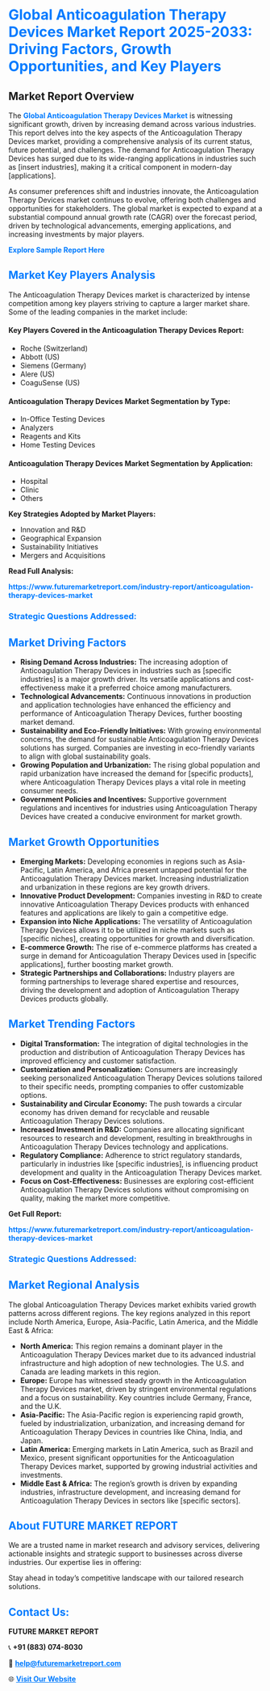 <h1 style="color: #007BFF;">Global Anticoagulation Therapy Devices Market Report 2025-2033: Driving Factors, Growth Opportunities, and Key Players</h1>

<section id="overview">
<h2>Market Report Overview</h2>
<p>The <a href="https://www.futuremarketreport.com/industry-report/anticoagulation-therapy-devices-market" style="color: #007BFF; text-decoration: none;"><strong>Global Anticoagulation Therapy Devices Market</strong></a> is witnessing significant growth, driven by increasing demand across various industries. This report delves into the key aspects of the Anticoagulation Therapy Devices market, providing a comprehensive analysis of its current status, future potential, and challenges. The demand for Anticoagulation Therapy Devices has surged due to its wide-ranging applications in industries such as [insert industries], making it a critical component in modern-day [applications].</p>
<p>As consumer preferences shift and industries innovate, the Anticoagulation Therapy Devices market continues to evolve, offering both challenges and opportunities for stakeholders. The global market is expected to expand at a substantial compound annual growth rate (CAGR) over the forecast period, driven by technological advancements, emerging applications, and increasing investments by major players.</p>
</section>

<section id="overview">
<p><a href="https://www.futuremarketreport.com/request-sample/reportId=53854" style="color: #007BFF; text-decoration: none;"><strong>Explore Sample Report Here</strong></a></p>
</section>

<section id="key-players">
<h2 style="color: #007BFF;">Market Key Players Analysis</h2>
<p>The Anticoagulation Therapy Devices market is characterized by intense competition among key players striving to capture a larger market share. Some of the leading companies in the market include:</p>
<h4>Key Players Covered in the Anticoagulation Therapy Devices Report:</h4>
<ul><li>Roche (Switzerland)</li><li>Abbott (US)</li><li>Siemens (Germany)</li><li>Alere (US)</li><li>CoaguSense (US)</li></ul>
<h4>Anticoagulation Therapy Devices Market Segmentation by Type:</h4>
<ul><li>In-Office Testing Devices</li><li>Analyzers</li><li>Reagents and Kits</li><li>Home Testing Devices</li></ul>

<h4>Anticoagulation Therapy Devices Market Segmentation by Application:</h4>
<ul><li>Hospital</li><li>Clinic</li><li>Others</li></ul>
<p><strong>Key Strategies Adopted by Market Players:</strong></p>
<ul>
<li>Innovation and R&D</li>
<li>Geographical Expansion</li>
<li>Sustainability Initiatives</li>
<li>Mergers and Acquisitions</li>
</ul>
</section>

<section>
<p><strong>Read Full Analysis: </strong></p><a href="https://www.futuremarketreport.com/industry-report/anticoagulation-therapy-devices-market" style="color: #007BFF; text-decoration: none;"><strong>https://www.futuremarketreport.com/industry-report/anticoagulation-therapy-devices-market</strong></a>
<h3 style="color: #007BFF;">Strategic Questions Addressed:</h3>
</section>

<section id="driving-factors">
<h2 style="color: #007BFF;">Market Driving Factors</h2>
<ul>
<li><strong>Rising Demand Across Industries:</strong> The increasing adoption of Anticoagulation Therapy Devices in industries such as [specific industries] is a major growth driver. Its versatile applications and cost-effectiveness make it a preferred choice among manufacturers.</li>
<li><strong>Technological Advancements:</strong> Continuous innovations in production and application technologies have enhanced the efficiency and performance of Anticoagulation Therapy Devices, further boosting market demand.</li>
<li><strong>Sustainability and Eco-Friendly Initiatives:</strong> With growing environmental concerns, the demand for sustainable Anticoagulation Therapy Devices solutions has surged. Companies are investing in eco-friendly variants to align with global sustainability goals.</li>
<li><strong>Growing Population and Urbanization:</strong> The rising global population and rapid urbanization have increased the demand for [specific products], where Anticoagulation Therapy Devices plays a vital role in meeting consumer needs.</li>
<li><strong>Government Policies and Incentives:</strong> Supportive government regulations and incentives for industries using Anticoagulation Therapy Devices have created a conducive environment for market growth.</li>
</ul>
</section>

<section id="growth-opportunities">
<h2 style="color: #007BFF;">Market Growth Opportunities</h2>
<ul>
<li><strong>Emerging Markets:</strong> Developing economies in regions such as Asia-Pacific, Latin America, and Africa present untapped potential for the Anticoagulation Therapy Devices market. Increasing industrialization and urbanization in these regions are key growth drivers.</li>
<li><strong>Innovative Product Development:</strong> Companies investing in R&D to create innovative Anticoagulation Therapy Devices products with enhanced features and applications are likely to gain a competitive edge.</li>
<li><strong>Expansion into Niche Applications:</strong> The versatility of Anticoagulation Therapy Devices allows it to be utilized in niche markets such as [specific niches], creating opportunities for growth and diversification.</li>
<li><strong>E-commerce Growth:</strong> The rise of e-commerce platforms has created a surge in demand for Anticoagulation Therapy Devices used in [specific applications], further boosting market growth.</li>
<li><strong>Strategic Partnerships and Collaborations:</strong> Industry players are forming partnerships to leverage shared expertise and resources, driving the development and adoption of Anticoagulation Therapy Devices products globally.</li>
</ul>
</section>

<section id="trending-factors">
<h2 style="color: #007BFF;">Market Trending Factors</h2>
<ul>
<li><strong>Digital Transformation:</strong> The integration of digital technologies in the production and distribution of Anticoagulation Therapy Devices has improved efficiency and customer satisfaction.</li>
<li><strong>Customization and Personalization:</strong> Consumers are increasingly seeking personalized Anticoagulation Therapy Devices solutions tailored to their specific needs, prompting companies to offer customizable options.</li>
<li><strong>Sustainability and Circular Economy:</strong> The push towards a circular economy has driven demand for recyclable and reusable Anticoagulation Therapy Devices solutions.</li>
<li><strong>Increased Investment in R&D:</strong> Companies are allocating significant resources to research and development, resulting in breakthroughs in Anticoagulation Therapy Devices technology and applications.</li>
<li><strong>Regulatory Compliance:</strong> Adherence to strict regulatory standards, particularly in industries like [specific industries], is influencing product development and quality in the Anticoagulation Therapy Devices market.</li>
<li><strong>Focus on Cost-Effectiveness:</strong> Businesses are exploring cost-efficient Anticoagulation Therapy Devices solutions without compromising on quality, making the market more competitive.</li>
</ul>
</section>

<section>
<p><strong>Get Full Report: </strong></p><a href="https://www.futuremarketreport.com/industry-report/anticoagulation-therapy-devices-market" style="color: #007BFF; text-decoration: none;"><strong>https://www.futuremarketreport.com/industry-report/anticoagulation-therapy-devices-market</strong></a>
<h3 style="color: #007BFF;">Strategic Questions Addressed:</h3>
</section>


<section id="regional-analysis">
<h2 style="color: #007BFF;">Market Regional Analysis</h2>
<p>The global Anticoagulation Therapy Devices market exhibits varied growth patterns across different regions. The key regions analyzed in this report include North America, Europe, Asia-Pacific, Latin America, and the Middle East & Africa:</p>
<ul>
<li><strong>North America:</strong> This region remains a dominant player in the Anticoagulation Therapy Devices market due to its advanced industrial infrastructure and high adoption of new technologies. The U.S. and Canada are leading markets in this region.</li>
<li><strong>Europe:</strong> Europe has witnessed steady growth in the Anticoagulation Therapy Devices market, driven by stringent environmental regulations and a focus on sustainability. Key countries include Germany, France, and the U.K.</li>
<li><strong>Asia-Pacific:</strong> The Asia-Pacific region is experiencing rapid growth, fueled by industrialization, urbanization, and increasing demand for Anticoagulation Therapy Devices in countries like China, India, and Japan.</li>
<li><strong>Latin America:</strong> Emerging markets in Latin America, such as Brazil and Mexico, present significant opportunities for the Anticoagulation Therapy Devices market, supported by growing industrial activities and investments.</li>
<li><strong>Middle East & Africa:</strong> The region’s growth is driven by expanding industries, infrastructure development, and increasing demand for Anticoagulation Therapy Devices in sectors like [specific sectors].</li>
</ul>
</section>

<footer>
<h2 style="color: #007BFF;">About FUTURE MARKET REPORT</h2>
<p>We are a trusted name in market research and advisory services, delivering actionable insights and strategic support to businesses across diverse industries. Our expertise lies in offering:</p>

<p>Stay ahead in today’s competitive landscape with our tailored research solutions.</p>

<h2 style="color: #007BFF;">Contact Us:</h2>
<p><strong>FUTURE MARKET REPORT</strong></p>
<p>📞 <strong>+91 (883) 074-8030</strong></p>
<p>📧 <strong><a href="mailto:help@futuremarketreport.com" style="color: #007BFF;">help@futuremarketreport.com</a></strong></p>
<p>🌐 <strong><a href="https://www.futuremarketreport.com/" style="color: #007BFF;">Visit Our Website</a></strong></p>
</footer>